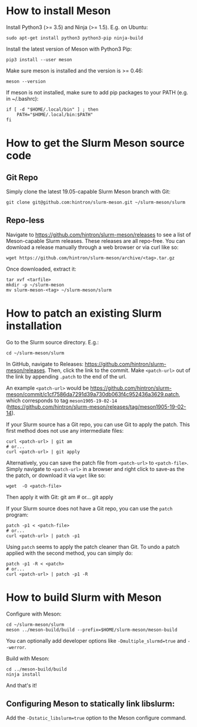 # How to install Meson

Install Python3 (>= 3.5) and Ninja (>= 1.5). E.g. on Ubuntu:

    sudo apt-get install python3 python3-pip ninja-build

Install the latest version of Meson with Python3 Pip:

    pip3 install --user meson

Make sure meson is installed and the version is >= 0.46:

    meson --version

If meson is not installed, make sure to add pip packages to your PATH (e.g. in ~/.bashrc):

    if [ -d "$HOME/.local/bin" ] ; then
        PATH="$HOME/.local/bin:$PATH"
    fi

# How to get the Slurm Meson source code

## Git Repo

Simply clone the latest 19.05-capable Slurm Meson branch with Git:

    git clone git@github.com:hintron/slurm-meson.git ~/slurm-meson/slurm

## Repo-less

Navigate to https://github.com/hintron/slurm-meson/releases to see a list of
Meson-capable Slurm releases. These releases are all repo-free.
You can download a release manually through a web browser or via curl like so:

    wget https://github.com/hintron/slurm-meson/archive/<tag>.tar.gz

Once downloaded, extract it:

    tar xvf <tarfile>
    mkdir -p ~/slurm-meson
    mv slurm-meson-<tag> ~/slurm-meson/slurm

# How to patch an existing Slurm installation

Go to the Slurm source directory. E.g.:

    cd ~/slurm-meson/slurm

In GitHub, navigate to Releases:
https://github.com/hintron/slurm-meson/releases. Then, click the link to the
commit. Make `<patch-url>` out of the link by appending `.patch` to the end of
the url.

An example `<patch-url>` would be
https://github.com/hintron/slurm-meson/commit/c1cf7586da7291d39a730db063f4c952436a3629.patch,
which corresponds to tag `meson1905-19-02-14`
(https://github.com/hintron/slurm-meson/releases/tag/meson1905-19-02-14).

If your Slurm source has a Git repo, you can use Git to apply the patch. This
first method does not use any intermediate files:

    curl <patch-url> | git am
    # or...
    curl <patch-url> | git apply

Alternatively, you can save the patch file from `<patch-url>` to `<patch-file>`.
Simply navigate to `<patch-url>` in a browser and right click to save-as the
the patch, or download it via `wget` like so:

    wget  -O <patch-file>

Then apply it with Git:
    git am <patch-file>
    # or...
    git apply <patch-file>


If your Slurm source does not have a Git repo, you can use the `patch` program:

    patch -p1 < <patch-file>
    # or...
    curl <patch-url> | patch -p1

Using `patch` seems to apply the patch cleaner than Git.
To undo a patch applied with the second method, you can simply do:

    patch -p1 -R < <patch>
    # or...
    curl <patch-url> | patch -p1 -R

# How to build Slurm with Meson

Configure with Meson:

    cd ~/slurm-meson/slurm
    meson ../meson-build/build --prefix=$HOME/slurm-meson/meson-build

You can optionally add developer options like `-Dmultiple_slurmd=true` and
`--werror`.

Build with Meson:

    cd ../meson-build/build
    ninja install

And that's it!

## Configuring Meson to statically link libslurm:

Add the `-Dstatic_libslurm=true` option to the Meson configure command.
